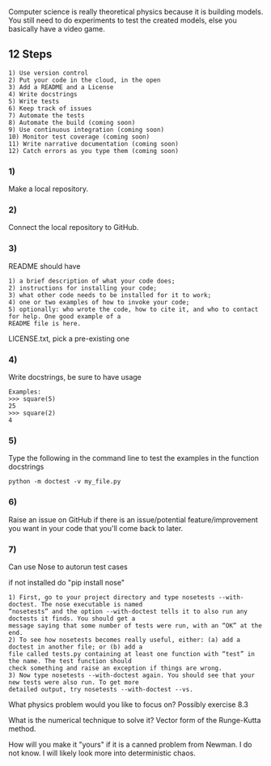 Computer science is really theoretical physics because it is building models. You still need to do 
experiments to test the created models, else you basically have a video game.


## 12 Steps
    1) Use version control
    2) Put your code in the cloud, in the open
    3) Add a README and a License
    4) Write docstrings
    5) Write tests
    6) Keep track of issues
    7) Automate the tests
    8) Automate the build (coming soon)
    9) Use continuous integration (coming soon)
    10) Monitor test coverage (coming soon)
    11) Write narrative documentation (coming soon)
    12) Catch errors as you type them (coming soon)
    
    
### 1)
Make a local repository.

### 2)
Connect the local repository to GitHub.

### 3)
README should have

    1) a brief description of what your code does;
    2) instructions for installing your code;
    3) what other code needs to be installed for it to work;
    4) one or two examples of how to invoke your code;
    5) optionally: who wrote the code, how to cite it, and who to contact for help. One good example of a 
    README file is here.
    
LICENSE.txt, pick a pre-existing one

### 4)
Write docstrings, be sure to have usage

    Examples:
    >>> square(5)
    25
    >>> square(2)
    4
    

### 5)
Type the following in the command line to test the examples in the function docstrings

    python -m doctest -v my_file.py
    
### 6)
Raise an issue on GitHub if there is an issue/potential feature/improvement you want in your code that you'll come back to later.

### 7)
Can use Nose to autorun test cases

if not installed do "pip install nose"

    1) First, go to your project directory and type nosetests --with-doctest. The nose executable is named 
    “nosetests” and the option --with-doctest tells it to also run any doctests it finds. You should get a
    message saying that some number of tests were run, with an “OK” at the end.
    2) To see how nosetests becomes really useful, either: (a) add a doctest in another file; or (b) add a 
    file called tests.py containing at least one function with “test” in the name. The test function should 
    check something and raise an exception if things are wrong.
    3) Now type nosetests --with-doctest again. You should see that your new tests were also run. To get more
    detailed output, try nosetests --with-doctest --vs.
    
    
    
What physics problem would you like to focus on?
  Possibly exercise 8.3
  
What is the numerical technique to solve it?
  Vector form of the Runge-Kutta method.
  
How will you make it "yours" if it is a canned problem from Newman. 
  I do not know. I will likely look more into deterministic chaos.
 
